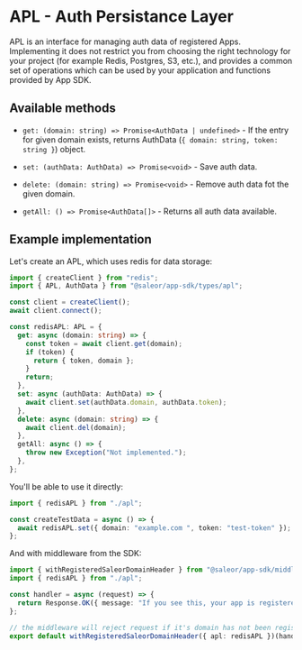 # APL - Auth Persistance Layer

APL is an interface for managing auth data of registered Apps. Implementing it does not restrict you from choosing the right technology for your project (for example Redis, Postgres, S3, etc.), and provides a common set of operations which can be used by your application and functions provided by App SDK.

## Available methods

- `get: (domain: string) => Promise<AuthData | undefined>` - If the entry for given domain exists, returns AuthData (`{ domain: string, token: string }`) object.

- `set: (authData: AuthData) => Promise<void>` - Save auth data.

- `delete: (domain: string) => Promise<void>` - Remove auth data fot the given domain.

- `getAll: () => Promise<AuthData[]>` - Returns all auth data available.

## Example implementation

Let's create an APL, which uses redis for data storage:

```ts
import { createClient } from "redis";
import { APL, AuthData } from "@saleor/app-sdk/types/apl";

const client = createClient();
await client.connect();

const redisAPL: APL = {
  get: async (domain: string) => {
    const token = await client.get(domain);
    if (token) {
      return { token, domain };
    }
    return;
  },
  set: async (authData: AuthData) => {
    await client.set(authData.domain, authData.token);
  },
  delete: async (domain: string) => {
    await client.del(domain);
  },
  getAll: async () => {
    throw new Exception("Not implemented.");
  },
};
```

You'll be able to use it directly:

```ts
import { redisAPL } from "./apl";

const createTestData = async () => {
  await redisAPL.set({ domain: "example.com ", token: "test-token" });
};
```

And with middleware from the SDK:

```ts
import { withRegisteredSaleorDomainHeader } from "@saleor/app-sdk/middleware";
import { redisAPL } from "./apl";

const handler = async (request) => {
  return Response.OK({ message: "If you see this, your app is registered!" });
};

// the middleware will reject request if it's domain has not been registered
export default withRegisteredSaleorDomainHeader({ apl: redisAPL })(handler);
```
